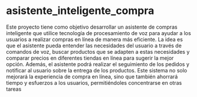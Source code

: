 # asistente_inteligente_compra

Este proyecto tiene como objetivo desarrollar un asistente de compras inteligente que utilice tecnología de procesamiento de voz para ayudar a los usuarios a realizar compras en línea de manera más eficiente. La idea es que el asistente pueda entender las necesidades del usuario a través de comandos de voz, buscar productos que se adapten a estas necesidades y comparar precios en diferentes tiendas en línea para sugerir la mejor opción.
Además, el asistente podrá realizar el seguimiento de los pedidos y notificar al usuario sobre la entrega de los productos. Este sistema no solo mejorará la experiencia de compra en línea, sino que también ahorrará tiempo y esfuerzos a los usuarios, permitiéndoles
concentrarse en otras tareas

